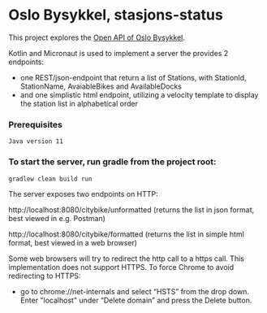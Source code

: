 # Oslo Bysykkel, stasjons-status

This project explores the [Open API of Oslo Bysykkel](https://oslobysykkel.no/apne-data/sanntid).

Kotlin and Micronaut is used to implement a server the provides 2 endpoints:

- one REST/json-endpoint that return a list of Stations, with StationId, StationName, AvaiableBikes and AvailableDocks
- and one simplistic html endpoint, utilizing a velocity template to display the station list in alphabetical order

### Prerequisites
```
Java version 11
```

### To start the server, run gradle from the project root:

```
gradlew clean build run
```

The server exposes two endpoints on HTTP:

http://localhost:8080/citybike/unformatted (returns the list in json format, best viewed in e.g. Postman)

http://localhost:8080/citybike/formatted (returns the list in simple html format, best viewed in a web browser)

Some web browsers will try to redirect the http call to a https call. This implementation does not support HTTPS.
To force Chrome to avoid redirecting to HTTPS:

- go to chrome://net-internals and select “HSTS” from the drop down. Enter "localhost" under “Delete domain” and press the Delete button.



